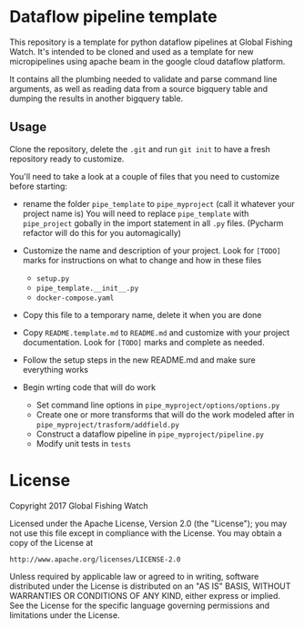 # Dataflow pipeline template

This repository is a template for python dataflow pipelines at Global Fishing
Watch. It's intended to be cloned and used as a template for new micropipelines
using apache beam in the google cloud dataflow platform.

It contains all the plumbing needed to validate and parse command line
arguments, as well as reading data from a source bigquery table and dumping the
results in another bigquery table.

## Usage

Clone the repository, delete the `.git` and run `git init` to have a fresh
repository ready to customize.

You'll need to take a look at a couple of files that you need to customize
before starting:

* rename the folder `pipe_template` to `pipe_myproject` (call it whatever your project name is)
  You will need to replace `pipe_template` with `pipe_project` gobally in the import statement 
   in all `.py` files.  (Pycharm refactor will do this for you automagically)

* Customize the name and description of your project. Look for `[TODO]` marks for
instructions on what to change and how in these files
    - `setup.py`
    - `pipe_template.__init__.py`
    - `docker-compose.yaml`

* Copy this file to a temporary name, delete it when you are done

* Copy `README.template.md` to `README.md` and customize with your project
  documentation. Look for `[TODO]` marks and complete as needed.

* Follow the setup steps in the new README.md and make sure everything works

* Begin wrting code that will do work
    - Set command line options in `pipe_myproject/options/options.py`
    - Create one or more transforms that will do the work modeled after in `pipe_myproject/trasform/addfield.py`
    - Construct a dataflow pipeline in `pipe_myproject/pipeline.py`
    - Modify unit tests in `tests`

# License

Copyright 2017 Global Fishing Watch

Licensed under the Apache License, Version 2.0 (the "License");
you may not use this file except in compliance with the License.
You may obtain a copy of the License at

    http://www.apache.org/licenses/LICENSE-2.0

Unless required by applicable law or agreed to in writing, software
distributed under the License is distributed on an "AS IS" BASIS,
WITHOUT WARRANTIES OR CONDITIONS OF ANY KIND, either express or implied.
See the License for the specific language governing permissions and
limitations under the License.
